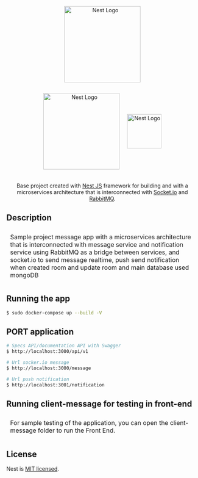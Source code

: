 <p align="center">
  <a href="http://nestjs.com/" target="blank"><img src="https://nestjs.com/img/logo-small.svg" width="200" alt="Nest Logo" /></a>
</p>
<div style="display:flex; justify-content: center; align-items: center; margin-bottom:20px;">
  <p align="center" style="padding-right:20px;">
    <a href="https://www.rabbitmq.com/" target="blank"><img src="https://www.rabbitmq.com/img/logo-rabbitmq.svg" width="200" alt="Nest Logo" /></a>
  </p>
  <p align="center">
    <a href="http://socket.io/" target="blank"><img src="https://socket.io/images/logo.svg" width="90" alt="Nest Logo" /></a>
  </p>
</div>

[circleci-image]: https://img.shields.io/circleci/build/github/nestjs/nest/master?token=abc123def456
[circleci-url]: https://circleci.com/gh/nestjs/nest

[circleci-image]: https://www.rabbitmq.com/img/logo-rabbitmq.svg
[circleci-url]: https://www.rabbitmq.com/img/logo-rabbitmq.svg

  <p align="center" style="margin-top: 10px;">
  Base project created with
  <a href="http://nestjs.com" target="_blank">Nest JS</a> framework for building and with a microservices architecture that is interconnected with <a href="https://socket.io/" target="_blank">Socket.io</a> and <a href="https://www.rabbitmq.com/" target="_blank">RabbitMQ</a>.
  </p>

## Description
<p style="padding:10px; font-size:16px;">Sample project message app with a microservices architecture that is interconnected with message service and notification service using RabbitMQ as a bridge between services, and socket.io to send message realtime, push send notification when created room and update room and main database used mongoDB</p>

## Running the app

```bash
$ sudo docker-compose up --build -V
```

## PORT application
```bash
# Specs API/documentation API with Swagger
$ http://localhost:3000/api/v1

# Url socker.io message
$ http://localhost:3000/message

# Url push notification
$ http://localhost:3001/notification

```

## Running client-message for testing in front-end
<p style="padding:10px; font-size:16px;">
  For sample testing of the application, you can open the client-message folder to run the Front End.
</p>

## License

Nest is [MIT licensed](LICENSE).
